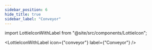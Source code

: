 ```yaml
---
sidebar_position: 6
hide_title: true
sidebar_label: "Conveyor"
---
```


import LottieIconWithLabel from "@site/src/components/LottieIcon";

<LottieIconWithLabel icon={"conveyor"} label={"Conveyor"} />
